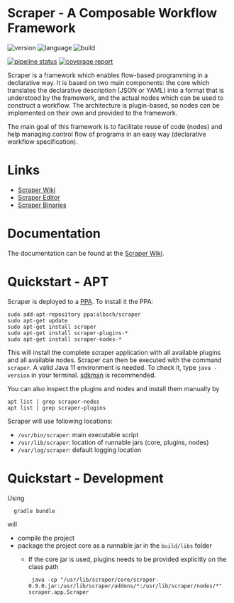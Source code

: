 Scraper - A Composable Workflow Framework
=========================================

![version](https://img.shields.io/badge/version-0.9.0-green.svg)
![language](https://img.shields.io/badge/language-java11-blue.svg)
![build](https://img.shields.io/badge/build-gradle-yellowgreen.svg)

[![pipeline status](https://git.server1.link/scraper/scraper/badges/develop/pipeline.svg)](https://git.server1.link/scraper/scraper/commits/develop)
[![coverage report](https://git.server1.link/scraper/scraper/badges/develop/coverage.svg)](https://git.server1.link/scraper/scraper/commits/develop)

Scraper is a framework which enables flow-based programming in a declarative way. 
It is based on two main components: 
the core which translates the declarative description (JSON or YAML) into a format that is understood by
the framework, and the actual nodes which can be used to construct a workflow.
The architecture is plugin-based, so nodes can be implemented on their own and provided
to the framework.

The main goal of this framework is to facilitate reuse of code (nodes) and help
managing control flow of programs in an easy way (declarative workflow specification).

# Links

* [Scraper Wiki](https://wiki.scraper.server1.link)
* [Scraper Editor](https://editor.scraper.server1.link)
* [Scraper Binaries](https://binaries.scraper.server1.link)

# Documentation

The documentation can be found at the [Scraper Wiki](https://wiki.scraper.server1.link).

# Quickstart - APT

Scraper is deployed to a [PPA](https://launchpad.net/~albsch/+archive/ubuntu/scraper). To install it the PPA:

    sudo add-apt-repository ppa:albsch/scraper
    sudo apt-get update
    sudo apt-get install scraper
    sudo apt-get install scraper-plugins-*
    sudo apt-get install scraper-nodes-*
    
This will install the complete scraper application with all available plugins and all available nodes. 
Scraper can then be executed with the command `scraper`. 
A valid Java 11 environment is needed.
To check it, type `java -version` in your terminal.
[sdkman](https://sdkman.io) is recommended.

You can also inspect the plugins and nodes and install them manually by

    apt list | grep scraper-nodes
    apt list | grep scraper-plugins

Scraper will use following locations:

* `/usr/bin/scraper`: main executable script
* `/usr/lib/scraper`: location of runnable jars (core, plugins, nodes)
* `/var/log/scraper`: default logging location

# Quickstart - Development

Using

      gradle bundle

will

* compile the project 
* package the project core as a runnable jar in the `build/libs` folder
  * If the core jar is used, plugins needs to be provided explicitly on the class path
  
         java -cp "/usr/lib/scraper/core/scraper-0.9.0.jar:/usr/lib/scraper/addons/*:/usr/lib/scraper/nodes/*" scraper.app.Scraper
